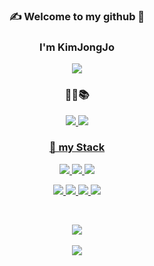 <div align="center">
 
 ### ✍ Welcome to my github 🙂
 ### I'm KimJongJo
<img src="https://capsule-render.vercel.app/api?type=venom&color=auto&height=200&section=header&text=giveMeTheBell🛎&fontSize=90" />


### 📔📒📚
<p>
 <a href="https://velog.io/@desk1614/posts" target="_blank"><img src="https://img.shields.io/badge/velog-20C997?style=for-the-badge&logo=velog&logoColor=white"> 
 <a href="https://github.com/KimJongJo" target="_blank"><img src="https://img.shields.io/badge/Github-181717?style=for-the-badge&logo=github&logoColor=white">
</p>



### 💪 my Stack

<p>
  <img src="https://img.shields.io/badge/HTML-E34F26?style=for-the-badge&logo=html5&logoColor=white">
  <img src="https://img.shields.io/badge/CSS-1572B6?style=for-the-badge&logo=css3&logoColor=white">
  <img src="https://img.shields.io/badge/JavaScript-F7DF1E?style=for-the-badge&logo=javascript&logoColor=white">  
</p>
<p>
  <img src="https://img.shields.io/badge/Java-007396?style=for-the-badge&logo=Java&logoColor=white">
  <img src="https://img.shields.io/badge/Oracle-F80000?style=for-the-badge&logo=oracle&logoColor=white">
  <img src="https://img.shields.io/badge/Spring Boot-6DB33F?style=for-the-badge&logo=springboot&logoColor=white">
  <img src="https://img.shields.io/badge/thymeleaf-005F0F?style=for-the-badge&logo=springboot&logoColor=white">
</p>
<br>


<img src="https://github-readme-stats.vercel.app/api/top-langs/?username=KimJongJo&layout=compact"><br><br>
<img src="https://github-readme-stats.vercel.app/api?username=KimJongJo&show_icons=true">

 
</div>

